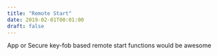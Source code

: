 ```yaml
---
title: "Remote Start"
date: 2019-02-01T00:01:00
draft: false
---
```


App or Secure key-fob based remote start functions would be awesome